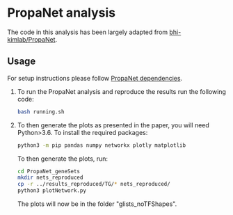 # PropaNet analysis

The code in this analysis has been largely adapted from [bhi-kimlab/PropaNet](https://github.com/bhi-kimlab/PropaNet).

## Usage

For setup instructions please follow [PropaNet dependencies](https://github.com/bhi-kimlab/PropaNet#dependency).

1. To run the PropaNet analysis and reproduce the results run the following code:

    ```bash
    bash running.sh
    ```

2. To then generate the plots as presented in the paper, you will need
    Python>3.6. To install the required packages: 

    ```bash
    python3 -m pip pandas numpy networkx plotly matplotlib 
    ```

    To then generate the plots, run: 

    ```bash
    cd PropaNet_geneSets
    mkdir nets_reproduced
    cp -r ../results_reproduced/TG/* nets_reproduced/
    python3 plotNetwork.py
    ```

    The plots will now be in the folder "glists_noTFShapes".